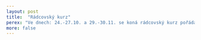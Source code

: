 ```yaml
---
layout: post
title:  "Rádcovský kurz"
perex: "Ve dnech: 24.-27.10. a 29.-30.11. se koná rádcovský kurz pořádaný střediskem Střela zaměřený na vedení družiny, osobní rozvoj.Především pro nové rádce družin. Doporučená věková kategorie 14-17 let."
more: false
---
```

